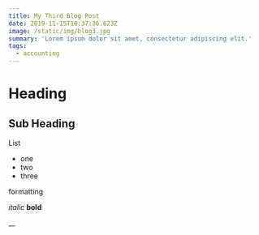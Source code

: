 ```yaml
---
title: My Third Blog Post
date: 2019-11-15T10:37:36.623Z
image: /static/img/blog3.jpg
summary: 'Lorem ipsum dolor sit amet, consectetur adipiscing elit.'
tags:
  - accounting
---
```

# Heading

## Sub Heading

List

* one
* two
* three

formatting

_italic_ **bold**

__
